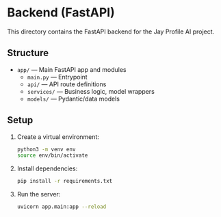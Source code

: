# Backend (FastAPI)

This directory contains the FastAPI backend for the Jay Profile AI project.

## Structure
- `app/` — Main FastAPI app and modules
  - `main.py` — Entrypoint
  - `api/` — API route definitions
  - `services/` — Business logic, model wrappers
  - `models/` — Pydantic/data models

## Setup
1. Create a virtual environment:
   ```bash
   python3 -m venv env
   source env/bin/activate
   ```
2. Install dependencies:
   ```bash
   pip install -r requirements.txt
   ```
3. Run the server:
   ```bash
   uvicorn app.main:app --reload
   ``` 